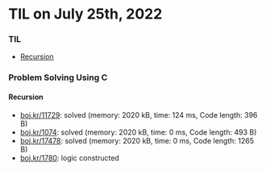 # **TIL on July 25th, 2022**
### TIL
- [Recursion](../../../Computer%20Science/Algorithm/recursion-07-24-2022.md)

### Problem Solving Using C
#### Recursion
- [boj.kr/11729](../../../Problem%20Solving/boj/Recursion/11729-07-24-2022.cpp): solved (memory: 2020 kB, time: 124 ms, Code length: 396 B)
- [boj.kr/1074](../../../Problem%20Solving/boj/Recursion/1074-07-25-2022.cpp): solved (memory: 2020 kB, time: 0 ms, Code length: 493 B)
- [boj.kr/17478](../../../Problem%20Solving/boj/Recursion/17478-07-25-2022.cpp): solved (memory: 2020 kB, time: 0 ms, Code length: 1265 B)
- [boj.kr/1780](../../../Problem%20Solving/boj/Recursion/1780-07-25-2022.cpp): logic constructed